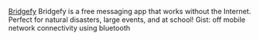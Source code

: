 


[Bridgefy](https://bridgefy.me/)
Bridgefy is a free messaging app that works without the Internet. Perfect for natural disasters, large events, and at school!
Gist: off mobile network connectivity using bluetooth
